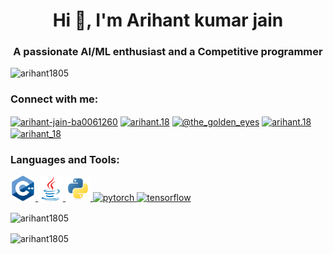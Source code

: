 <h1 align="center">Hi 👋, I'm Arihant kumar jain</h1>
<h3 align="center">A passionate AI/ML enthusiast and a Competitive programmer</h3>

<p align="left"> <img src="https://komarev.com/ghpvc/?username=arihant1805&label=Profile%20views&color=0e75b6&style=flat" alt="arihant1805" /> </p>

<h3 align="left">Connect with me:</h3>
<p align="left">
<a href="https://linkedin.com/in/arihant-jain-ba0061260" target="blank"><img align="center" src="https://raw.githubusercontent.com/rahuldkjain/github-profile-readme-generator/master/src/images/icons/Social/linked-in-alt.svg" alt="arihant-jain-ba0061260" height="30" width="40" /></a>
<a href="https://instagram.com/arihant.18" target="blank"><img align="center" src="https://raw.githubusercontent.com/rahuldkjain/github-profile-readme-generator/master/src/images/icons/Social/instagram.svg" alt="arihant.18" height="30" width="40" /></a>
<a href="https://www.youtube.com/@the_golden_eyes" target="blank"><img align="center" src="https://raw.githubusercontent.com/rahuldkjain/github-profile-readme-generator/master/src/images/icons/Social/youtube.svg" alt="@the_golden_eyes" height="30" width="40" /></a>
<a href="https://codeforces.com/profile/arihant.18" target="blank"><img align="center" src="https://raw.githubusercontent.com/rahuldkjain/github-profile-readme-generator/master/src/images/icons/Social/codeforces.svg" alt="arihant.18" height="30" width="40" /></a>
<a href="https://www.leetcode.com/arihant_18" target="blank"><img align="center" src="https://raw.githubusercontent.com/rahuldkjain/github-profile-readme-generator/master/src/images/icons/Social/leet-code.svg" alt="arihant_18" height="30" width="40" /></a>
</p>

<h3 align="left">Languages and Tools:</h3>
<p align="left"> <a href="https://www.w3schools.com/cpp/" target="_blank" rel="noreferrer"> <img src="https://raw.githubusercontent.com/devicons/devicon/master/icons/cplusplus/cplusplus-original.svg" alt="cplusplus" width="40" height="40"/> </a> <a href="https://www.java.com" target="_blank" rel="noreferrer"> <img src="https://raw.githubusercontent.com/devicons/devicon/master/icons/java/java-original.svg" alt="java" width="40" height="40"/> </a> <a href="https://www.python.org" target="_blank" rel="noreferrer"> <img src="https://raw.githubusercontent.com/devicons/devicon/master/icons/python/python-original.svg" alt="python" width="40" height="40"/> </a> <a href="https://pytorch.org/" target="_blank" rel="noreferrer"> <img src="https://www.vectorlogo.zone/logos/pytorch/pytorch-icon.svg" alt="pytorch" width="40" height="40"/> </a> <a href="https://www.tensorflow.org" target="_blank" rel="noreferrer"> <img src="https://www.vectorlogo.zone/logos/tensorflow/tensorflow-icon.svg" alt="tensorflow" width="40" height="40"/> </a> </p>

<p><img align="center" src="https://github-readme-stats.vercel.app/api/top-langs?username=arihant1805&show_icons=true&locale=en&layout=compact" alt="arihant1805" /></p>

<p><img align="center" src="https://github-readme-streak-stats.herokuapp.com/?user=arihant1805&" alt="arihant1805" /></p>
